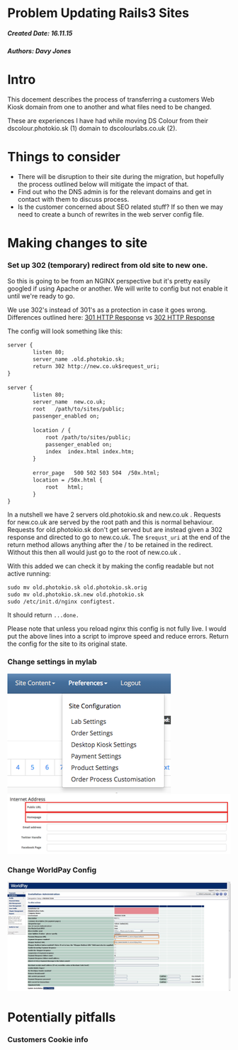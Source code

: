 # Problem Updating Rails3 Sites
##### Created Date: 16.11.15
##### Authors: Davy Jones

# Intro

This docement describes the process of transferring a customers Web Kiosk domain from one to another and what files need to be changed.

These are experiences I have had while moving DS Colour from their dscolour.photokio.sk (1) domain to dscolourlabs.co.uk (2).

# Things to consider

- There will be disruption to their site during the migration, but hopefully the process outlined below will mitigate the impact of that.
- Find out who the DNS admin is for the relevant domains and get in contact with them to discuss process.
- Is the customer concerned about SEO related stuff? If so then we may need to create a bunch of rewrites in the web server config file.

# Making changes to site

### Set up 302 (temporary) redirect from old site to new one. 

So this is going to be from an NGINX perspective but it's pretty easily googled if using Apache or another. We will write to config but not enable it until we're ready to go.

We use 302's instead of 301's as a protection in case it goes wrong. Differences outlined here: [301 HTTP Response](https://en.wikipedia.org/wiki/HTTP_301) vs [302 HTTP Response](https://en.wikipedia.org/wiki/HTTP_302)

The config will look something like this:

```
server {
        listen 80;
        server_name .old.photokio.sk;
        return 302 http://new.co.uk$request_uri;
}

server {
        listen 80;
        server_name  new.co.uk; 
        root   /path/to/sites/public;
        passenger_enabled on;

        location / {
            root /path/to/sites/public;
            passenger_enabled on;
            index  index.html index.htm;
        }

        error_page   500 502 503 504  /50x.html;
        location = /50x.html {
            root   html;
        }
}
```

In a nutshell we have 2 servers old.photokio.sk and new.co.uk . Requests for new.co.uk are served by the root path and this is normal behaviour. Requests for old.photokio.sk don't get served but are instead given a 302 response and directed to go to new.co.uk. The `$requst_uri` at the end of the return method allows anything after the / to be retained in the redirect. Without this then all would just go to the root of new.co.uk .

With this added we can check it by making the config readable but not active running:

```
sudo mv old.photokio.sk old.photokio.sk.orig
sudo mv old.photokio.sk.new old.photokio.sk
sudo /etc/init.d/nginx configtest.
```
It should return `...done.`

Please note that unless you reload nginx this config is not fully live. I would put the above lines into a script to improve speed and reduce errors. Return the config for the site to its original state.

### Change settings in mylab

![MyLab Site Config](images/WebKiosk-MyLab-config.png)
![MyLab Lab Settings](images/WebKiosk-InternetAddress.png)

### Change WorldPay Config

![WebKiosk-WorldPay-Config](images/WebKiosk-WorldPayConfig.jpg)

# Potentially pitfalls

### Customers Cookie info
